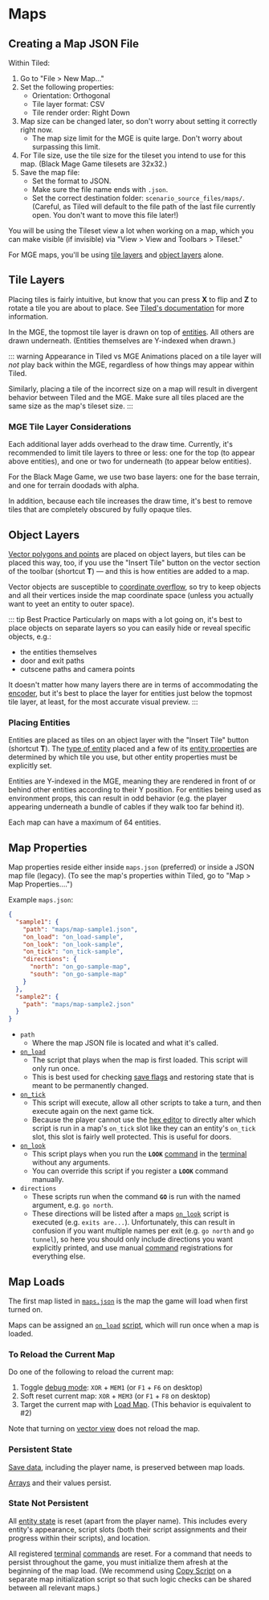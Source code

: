# Maps

## Creating a Map JSON File

Within Tiled:

1. Go to "File > New Map…"
2. Set the following properties:
	- Orientation: Orthogonal
	- Tile layer format: CSV
	- Tile render order: Right Down
3. Map size can be changed later, so don't worry about setting it correctly right now.
	- The map size limit for the MGE is quite large. Don't worry about surpassing this limit.
4. For Tile size, use the tile size for the tileset you intend to use for this map. (Black Mage Game tilesets are 32x32.)
5. Save the map file:
	- Set the format to JSON.
	- Make sure the file name ends with `.json`.
	- Set the correct destination folder: `scenario_source_files/maps/`. (Careful, as Tiled will default to the file path of the last file currently open. You don't want to move this file later!)

You will be using the Tileset view a lot when working on a map, which you can make visible (if invisible) via "View > View and Toolbars > Tileset."

For MGE maps, you'll be using [tile layers](#tile-layers) and [object layers](#object-layers) alone.

## Tile Layers

Placing tiles is fairly intuitive, but know that you can press **X** to flip and **Z** to rotate a tile you are about to place. See [Tiled's documentation](https://doc.mapeditor.org/en/stable/manual/editing-tile-layers/) for more information.

In the MGE, the topmost tile layer is drawn on top of [entities](entities). All others are drawn underneath. (Entities themselves are Y-indexed when drawn.)

::: warning Appearance in Tiled vs MGE
Animations placed on a tile layer will *not* play back within the MGE, regardless of how things may appear within Tiled.

Similarly, placing a tile of the incorrect size on a map will result in divergent behavior between Tiled and the MGE. Make sure all tiles placed are the same size as the map's tileset size.
:::

### MGE Tile Layer Considerations

Each additional layer adds overhead to the draw time. Currently, it's recommended to limit tile layers to three or less: one for the top (to appear above entities), and one or two for underneath (to appear below entities).

For the Black Mage Game, we use two base layers: one for the base terrain, and one for terrain doodads with alpha.

In addition, because each tile increases the draw time, it's best to remove tiles that are completely obscured by fully opaque tiles.

## Object Layers

[Vector polygons and points](vector_objects) are placed on object layers, but tiles can be placed this way, too, if you use the "Insert Tile" button on the vector section of the toolbar (shortcut **T**) — and this is how entities are added to a map.

Vector objects are susceptible to [coordinate overflow](vector_objects#coordinate-overflow), so try to keep objects and all their vertices inside the map coordinate space (unless you actually want to yeet an entity to outer space).

::: tip Best Practice
Particularly on maps with a lot going on, it's best to place objects on separate layers so you can easily hide or reveal specific objects, e.g.:

- the entities themselves
- door and exit paths
- cutscene paths and camera points

It doesn't matter how many layers there are in terms of accommodating the [encoder](encoder), but it's best to place the layer for entities just below the topmost tile layer, at least, for the most accurate visual preview.
:::

### Placing Entities

Entities are placed as tiles on an object layer with the "Insert Tile" button (shortcut **T**). The [type of entity](entity_types) placed and a few of its [entity properties](entities#entity-properties) are determined by which tile you use, but other entity properties must be explicitly set.

Entities are Y-indexed in the MGE, meaning they are rendered in front of or behind other entities according to their Y position. For entities being used as environment props, this can result in odd behavior (e.g. the player appearing underneath a bundle of cables if they walk too far behind it).

Each map can have a maximum of 64 entities.

## Map Properties

Map properties reside either inside `maps.json` (preferred) or inside a JSON map file (legacy). (To see the map's properties within Tiled, go to "Map > Map Properties….")

Example `maps.json`:

```json
{
  "sample1": {
    "path": "maps/map-sample1.json",
    "on_load": "on_load-sample",
    "on_look": "on_look-sample",
    "on_tick": "on_tick-sample",
    "directions": {
      "north": "on_go-sample-map",
      "south": "on_go-sample-map"
    }
  },
  "sample2": {
    "path": "maps/map-sample2.json"
  }
}
```

- `path`
	- Where the map JSON file is located and what it's called.
- [`on_load`](scripts#on_load)
	- The script that plays when the map is first loaded. This script will only run once.
	- This is best used for checking [save flags](state#save-flags) and restoring state that is meant to be permanently changed.
- [`on_tick`](scripts#on_tick)
	- This script will execute, allow all other scripts to take a turn, and then execute again on the next game tick.
	- Because the player cannot use the [hex editor](hex_editor) to directly alter which script is run in a map's `on_tick` slot like they can an entity's `on_tick` slot, this slot is fairly well protected. This is useful for doors.
- [`on_look`](scripts#on_look)
	- This script plays when you run the **`LOOK`** [command](commands) in the [terminal](terminal) without any arguments.
	- You can override this script if you register a **`LOOK`** command manually.
- `directions`
	- These scripts run when the command **`GO`** is run with the named argument, e.g. `go north`.
	- These directions will be listed after a maps [`on_look`](scripts#on_look) script is executed (e.g. `exits are...`). Unfortunately, this can result in confusion if you want multiple names per exit (e.g. `go north` and `go tunnel`), so here you should only include directions you want explicitly printed, and use manual [command](commands) registrations for everything else.

## Map Loads

The first map listed in [`maps.json`](what_youll_need#maps.json) is the map the game will load when first turned on.

Maps can be assigned an [`on_load`](scripts#on_load) [script](scripts), which will run once when a map is loaded.

### To Reload the Current Map

Do one of the following to reload the current map:

1. Toggle [debug mode](debug_tools#debug-mode): `XOR` + `MEM1` (or `F1` + `F6` on desktop)
2. Soft reset current map: `XOR` + `MEM3` (or `F1` + `F8` on desktop)
3. Target the current map with [Load Map](actions#load-map). (This behavior is equivalent to #2)

Note that turning on [vector view](debug_tools#vector-view) does not reload the map.

### Persistent State

[Save data](state#save-data), including the player name, is preserved between map loads.

[Arrays](arrays) and their values persist.

### State Not Persistent

All [entity state](entities#entity-properties) is reset (apart from the player name). This includes every entity's appearance, script slots (both their script assignments and their progress within their scripts), and location.

All registered [terminal](terminal) [commands](commands) are reset. For a command that needs to persist throughout the game, you must initialize them afresh at the beginning of the map load. (We recommend using [Copy Script](macros#copy-script) on a separate map initialization script so that such logic checks can be shared between all relevant maps.)
